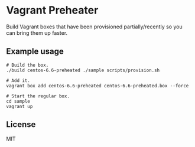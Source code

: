 # Vagrant Preheater

Build Vagrant boxes that have been provisioned partially/recently so you can
bring them up faster.

## Example usage

    # Build the box.
    ./build centos-6.6-preheated ./sample scripts/provision.sh

    # Add it.
    vagrant box add centos-6.6-preheated centos-6.6-preheated.box --force

    # Start the regular box.
    cd sample
    vagrant up

## License

MIT
